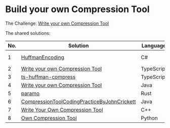 # Build your own Compression Tool

The Challenge: [Write your own Compression Tool](https://codingchallenges.fyi/challenges/challenge-huffman)

The shared solutions:

| No. | Solution | Language | Author |
|-----|----------|----------|--------|
| 1 | [HuffmanEncoding](https://github.com/Patrick-Q-Jensen/HuffmanEncoding) | C# | [Patrick-Q-Jensen](https://github.com/Patrick-Q-Jensen) |
| 2 | [Write your own Compression Tool](https://github.com/jainmohit2001/coding-challenges/tree/master/src/3) | TypeScript | [jainmohit2001](https://github.com/jainmohit2001) |
| 3 | [ts-huffman-compress](https://github.com/ogzhanolguncu/ts-huffman-compress) | TypeScript | [ogzhanolguncu](https://github.com/ogzhanolguncu) |
| 4 | [Write your own Compression Tool](https://github.com/lolo8304/coding-challenge/tree/main/no-3) | Java | [lolo8304 ](https://github.com/lolo8304) |
| 5 | [paramo](https://github.com/prodbyola/paramo) | Rust | [prodbyola](https://github.com/prodbyola) |
| 6 | [CompressionToolCodingPracticeByJohnCrickett](https://github.com/05satyam/CompressionToolCodingPracticeByJohnCrickett) | Java | [05satyam](https://github.com/05satyam) |
| 7 | [Write Your Own Compression Tool](https://github.com/sureshmangs/Build-Your-Own-X/tree/main/Huffman-Encoder-Decoder/C++) | C++ | [sureshmangs](https://github.com/sureshmangs) |
| 8 | [Own Compression Tool](https://github.com/Perchinka/ownCompress) | Python | [Perchinka](https://github.com/Perchinka) |
